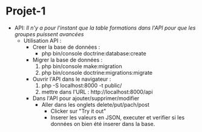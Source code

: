 # Projet-1

- API:
    *Il n'y a pour l'instant que la table formations dans l'API pour que les groupes puissent avancées*
    * Utilisation API : 
        - Creer la base de données : 
            - php bin/console doctrine:database:create
        - Migrer la base de données : 
            1. php bin/console make:migration
            2. php bin/console doctrine:migrations:migrate
        - Ouvrir l'API dans le navigateur : 
            1. php -S localhost:8000 -t public/
            2. mettre dans l'URL : http://localhost:8000/api
        - Dans l'API pour ajouter/supprimer/modifier 
            * Aller dans les onglets delete/put/pach/post 
                * Clicker sur "Try it out"
                * Inserer les valeurs en JSON, executer et verifier si les données on bien été inserer dans la base.
